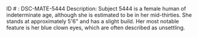 ID # : DSC-MATE-5444
Description: Subject 5444 is a female human of indeterminate age, although she is estimated to be in her mid-thirties. She stands at approximately 5'6" and has a slight build. Her most notable feature is her blue clown eyes, which are often described as unsettling.